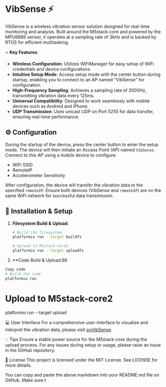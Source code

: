 # VibSense :zap:

VibSense is a wireless vibration sensor solution designed for real-time monitoring and analysis. Built around the M5stack-core and powered by the MPU6886 sensor, it operates at a sampling rate of 3kHz and is backed by RTOS for efficient multitasking.

:star: **Key Features**:
- **Wireless Configuration**: Utilizes WiFiManager for easy setup of WiFi credentials and device configurations.
- **Intuitive Setup Mode**: Access setup mode with the center button during startup, enabling you to connect to an AP named "VibSense" for configuration.
- **High-Frequency Sampling**: Achieves a sampling rate of 3000Hz, transmitting vibration data every 125ms.
- **Universal Compatibility**: Designed to work seamlessly with mobile devices such as Android and iPhone.
- **UDP Transmission**: Uses unicast UDP on Port 5255 for data transfer, ensuring real-time performance.

## :gear: Configuration

During the startup of the device, press the center button to enter the setup mode. The device will then initiate an Access Point (AP) named `VibSense`. Connect to this AP using a mobile device to configure:

- WiFi SSID
- RemoteIP 
- Accelerometer Sensitivity

After configuration, the device will transfer the vibration data to the specified `remoteIP`. Ensure both devices (VibSense and `remoteIP`) are on the same WiFi network for successful data transmission.

## :rocket: Installation & Setup

1. **Filesystem Build & Upload**:
   ```bash
   # Build the filesystem
   platformio run --target buildfs

   # Upload to M5stack-core2
   platformio run --target uploadfs

2. **Code Build & Upload:88
  ```bash
  Copy code
  # Build the code
  platformio run
```

# Upload to M5stack-core2
platformio run --target upload

:computer: User Interface
For a comprehensive user-interface to visualize and interpret the vibration data, please visit [pyVibSense]([https://github.com/pyVibSense](https://github.com/nexus1203/pyVibSense/tree/main)).

:bulb: Tips
Ensure a stable power source for the M5stack-core during the upload process.
For any issues during setup or usage, please raise an issue in the GitHub repository.


:memo: License
This project is licensed under the MIT License. See LICENSE for more details.


You can copy and paste the above markdown into your README.md file on GitHub. Make sure t
